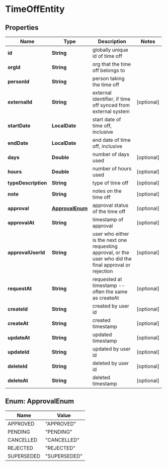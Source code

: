 

# TimeOffEntity


## Properties

| Name | Type | Description | Notes |
|------------ | ------------- | ------------- | -------------|
|**id** | **String** | globally unique id of time off |  |
|**orgId** | **String** | org that the time off belongs to |  |
|**personId** | **String** | person taking the time off |  |
|**externalId** | **String** | external identifier, if time off synced from external system |  [optional] |
|**startDate** | **LocalDate** | start date of time off, inclusive |  |
|**endDate** | **LocalDate** | end date of time off, inclusive |  |
|**days** | **Double** | number of days used |  [optional] |
|**hours** | **Double** | number of hours used |  [optional] |
|**typeDescription** | **String** | type of time off |  [optional] |
|**note** | **String** | notes on the time off |  [optional] |
|**approval** | [**ApprovalEnum**](#ApprovalEnum) | approval status of the time off |  [optional] |
|**approvalAt** | **String** | timestamp of approval |  [optional] |
|**approvalUserId** | **String** | user who either is the next one requesting approval, or the user who did the final approval or rejection |  [optional] |
|**requestAt** | **String** | requested at timestamp -- often the same as createAt |  [optional] |
|**createId** | **String** | created by user id |  [optional] |
|**createAt** | **String** | created timestamp |  [optional] |
|**updateAt** | **String** | updated timestamp |  [optional] |
|**updateId** | **String** | updated by user id |  [optional] |
|**deleteId** | **String** | deleted by user id |  [optional] |
|**deleteAt** | **String** | deleted timestamp |  [optional] |



## Enum: ApprovalEnum

| Name | Value |
|---- | -----|
| APPROVED | &quot;APPROVED&quot; |
| PENDING | &quot;PENDING&quot; |
| CANCELLED | &quot;CANCELLED&quot; |
| REJECTED | &quot;REJECTED&quot; |
| SUPERSEDED | &quot;SUPERSEDED&quot; |



